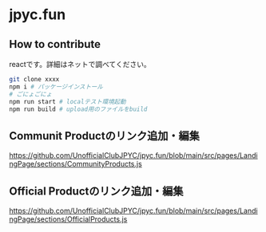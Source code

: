 # jpyc.fun

## How to contribute

reactです。詳細はネットで調べてください。

```bash
git clone xxxx
npm i # パッケージインストール
# ごにょごにょ
npm run start # localテスト環境起動
npm run build # upload用のファイルをbuild
```

## Communit Productのリンク追加・編集
https://github.com/UnofficialClubJPYC/jpyc.fun/blob/main/src/pages/LandingPage/sections/CommunityProducts.js

## Official Productのリンク追加・編集
https://github.com/UnofficialClubJPYC/jpyc.fun/blob/main/src/pages/LandingPage/sections/OfficialProducts.js
